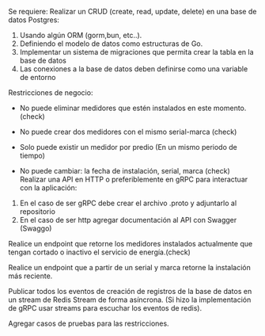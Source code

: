Se requiere:
Realizar un CRUD (create, read, update, delete) en una base de datos Postgres:
1. Usando algún ORM (gorm,bun, etc..).
2. Definiendo el modelo de datos como estructuras de Go.
3. Implementar un sistema de migraciones que permita crear la tabla en la base de datos
4. Las conexiones a la base de datos deben definirse como una variable de entorno

Restricciones de negocio:
* No puede eliminar medidores que estén instalados en este momento. (check)
* No puede crear dos medidores con el mismo serial-marca (check)

* Solo puede existir un medidor por predio (En un mismo periodo de tiempo)

* No puede cambiar: la fecha de instalación, serial, marca (check)
Realizar una API en HTTP o preferiblemente en gRPC para interactuar con la aplicación:
1. En el caso de ser gRPC debe crear el archivo .proto y adjuntarlo al repositorio
2. En el caso de ser http agregar documentación al API con Swagger (Swaggo)

Realice un endpoint que retorne los medidores instalados actualmente que tengan cortado o inactivo el servicio de energía.(check)

Realice un endpoint que a partir de un serial y marca retorne la instalación más reciente.

Publicar todos los eventos de creación de registros de la base de datos en un stream de Redis Stream de forma asíncrona. (Si hizo la implementación de gRPC usar streams para escuchar los eventos de redis).

Agregar casos de pruebas para las restricciones.